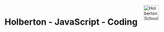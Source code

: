 <img  height="50px" align="right" src="https://apply.holbertonschool.com/holberton-logo.png" alt="Holberton School logo">

# Holberton - JavaScript - Coding
